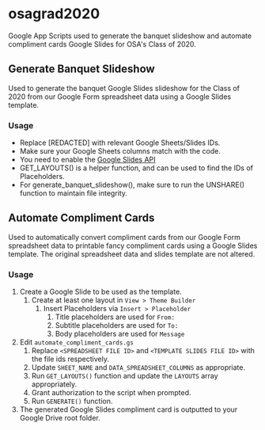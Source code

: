 # osagrad2020
Google App Scripts used to generate the banquet slideshow and automate
compliment cards Google Slides for OSA's Class of 2020.

## Generate Banquet Slideshow
Used to generate the banquet Google Slides slideshow for the Class of 2020
from our Google Form spreadsheet data using a Google Slides template.

### Usage
  - Replace [REDACTED] with relevant Google Sheets/Slides IDs.
  - Make sure your Google Sheets columns match with the code.
  - You need to enable the [Google Slides API](https://developers.google.com/slides/quickstart/apps-script)
  - GET_LAYOUTS() is a helper function, and can be used to find the IDs of Placeholders.
  - For generate_banquet_slideshow(), make sure to run the UNSHARE() function to maintain file integrity.


## Automate Compliment Cards
Used to automatically convert compliment cards from our Google Form
spreadsheet data to printable fancy compliment cards using a Google Slides
template. The original spreadsheet data and slides template are not altered.

### Usage
1. Create a Google Slide to be used as the template.
    1. Create at least one layout in `View > Theme Builder`
        1. Insert Placeholders via `Insert > Placeholder`
            1. Title placeholders are used for `From:`
            1. Subtitle placeholders are used for `To:`
            1. Body placeholders are used for `Message`
1. Edit `automate_compliment_cards.gs`
    1. Replace `<SPREADSHEET FILE ID>` and `<TEMPLATE SLIDES FILE ID>` with the file ids respectively.
    1. Update `SHEET_NAME` and `DATA_SPREADSHEET_COLUMNS` as appropriate.
    1. Run `GET_LAYOUTS()` function and update the `LAYOUTS` array appropriately.
    1. Grant authorization to the script when prompted.
    1. Run `GENERATE()` function.
1. The generated Google Slides compliment card is outputted to your Google Drive root folder.
